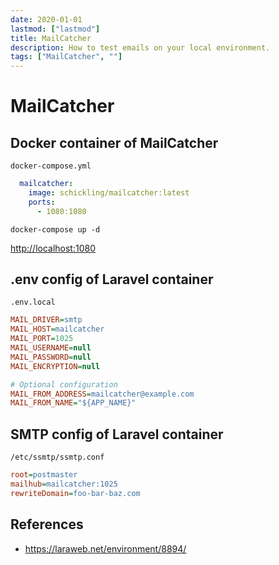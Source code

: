 ```yaml
---
date: 2020-01-01
lastmod: ["lastmod"]
title: MailCatcher
description: How to test emails on your local environment.
tags: ["MailCatcher", ""]
---
```


# MailCatcher

## Docker container of MailCatcher
`docker-compose.yml`
```yml
  mailcatcher:
    image: schickling/mailcatcher:latest
    ports:
      - 1080:1080
```

```shell
docker-compose up -d
```

[http://localhost:1080](http://localhost:1080)

## .env config of Laravel container
`.env.local`
```ini
MAIL_DRIVER=smtp
MAIL_HOST=mailcatcher
MAIL_PORT=1025
MAIL_USERNAME=null
MAIL_PASSWORD=null
MAIL_ENCRYPTION=null

# Optional configuration
MAIL_FROM_ADDRESS=mailcatcher@example.com
MAIL_FROM_NAME="${APP_NAME}"
```

## SMTP config of Laravel container
`/etc/ssmtp/ssmtp.conf`
```ini
root=postmaster
mailhub=mailcatcher:1025
rewriteDomain=foo-bar-baz.com
```

## References
* https://laraweb.net/environment/8894/